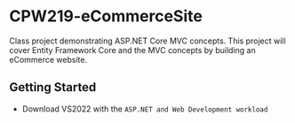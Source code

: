 # CPW219-eCommerceSite
Class project demonstrating ASP.NET Core MVC concepts.
This project will cover Entity Framework Core and the 
MVC concepts by building an eCommerce website.

## Getting Started
- Download VS2022 with the ```ASP.NET and Web Development workload```